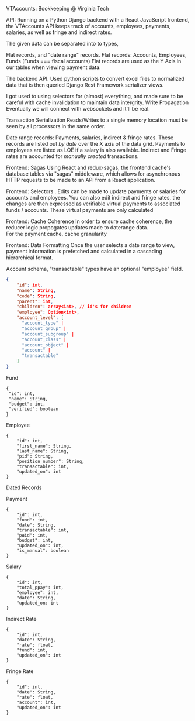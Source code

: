 VTAccounts: Bookkeeping @ Virginia Tech

API: Running on a Python Django backend with a React JavaScript frontend, the VTAccounts API keeps track of accounts, employees, payments, salaries, as well as fringe and indirect rates. 

The given data can be separated into to types,

Flat records, and "date range" records. 
Flat records: Accounts, Employees, Funds (Funds === fiscal accounts)
Flat records are used as the Y Axis in our tables when viewing payment data. 

The backend API. Used python scripts to convert excel files to normalized data that is then queried Django Rest Framework serializer views. 

I got used to using selectors for (almost) everything, and made sure to be careful with cache invalidation to maintain data intergrity. 
Write Propagation
Eventually we will connect with websockets and it'll be real.

Transaction Serialization
Reads/Writes to a single memory location must be seen by all processors in the same order.


Date range records: Payments, salaries, indirect & fringe rates. 
These records are listed out _by date_ over the X axis of the data grid. Payments to employees are listed as LOE if a salary is also available. Indirect and Fringe rates are accounted for _manually created_ transactions.

Frontend: Sagas
Using React and redux-sagas, the frontend cache's database tables via "sagas" middleware, which allows for asynchronous HTTP requests to be made to an API from a React application.

Frontend: Selectors
.  Edits can be made to update payments or salaries for accounts and employees.  You can also edit indirect and fringe rates, the changes are then expressed as verifiable virtual payments to associated funds / accounts.  These virtual payments are only calculated 

Frontend: Cache Coherence
In order to ensure cache coherence, the reducer logic propogates updates made to daterange data.  
For the payment cache, cache granularity 

Frontend: Data Formatting
Once the user selects a date range to view, payment information is prefetched and calculated in a cascading hierarchical format. 



Account schema, "transactable" types have an optional "employee" field.
```JSON
{
    "id": int,
    "name": String,
    "code": String,
    "parent": int,
    "children": array<int>, // id's for children
    "employee": Option<int>,
    "account_level": [
      "account_type" |
      "account_group" |
      "account_subgroup" |
      "account_class" |
      "account_object" |
      "account" |
      "transactable"
    ]
}
```

Fund
```
{
 "id": int,
 "name": String,
 "budget": int,
 "verified": boolean
}
```

Employee
```
{
    "id": int,
    "first_name": String,
    "last_name": String,
    "pid": String,
    "position_number": String,
    "transactable": int,
    "updated_on": int
}
```

Dated Records

Payment
```
{
    "id": int,
    "fund": int,
    "date": String,
    "transactable": int,
    "paid": int,
    "budget": int,
    "updated_on": int,
    "is_manual": boolean
}
```

Salary
```
{
    "id": int,
    "total_ppay": int,
    "employee": int,
    "date": String,
    "updated_on: int
}
```

Indirect Rate
```
{
    "id": int,
    "date": String,
    "rate": float,
    "fund": int,
    "updated_on": int
}
```

Fringe Rate
```
{
    "id": int,
    "date": String,
    "rate": float,
    "account": int,
    "updated_on": int
}
```
